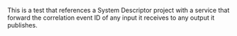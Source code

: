 This is a test that references a System Descriptor project with a service that forward the correlation event ID of 
any input it receives to any output it publishes.
